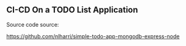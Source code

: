 ## CI-CD On a TODO List Application

Source code source:

https://github.com/nlharri/simple-todo-app-mongodb-express-node